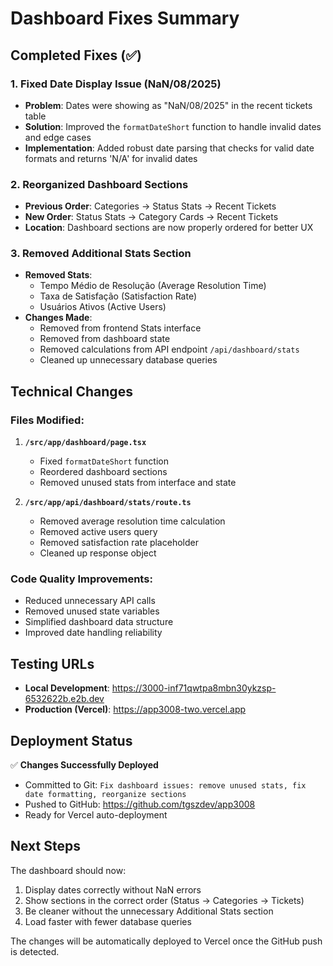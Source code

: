 # Dashboard Fixes Summary

## Completed Fixes (✅)

### 1. **Fixed Date Display Issue (NaN/08/2025)**
- **Problem**: Dates were showing as "NaN/08/2025" in the recent tickets table
- **Solution**: Improved the `formatDateShort` function to handle invalid dates and edge cases
- **Implementation**: Added robust date parsing that checks for valid date formats and returns 'N/A' for invalid dates

### 2. **Reorganized Dashboard Sections**
- **Previous Order**: Categories → Status Stats → Recent Tickets
- **New Order**: Status Stats → Category Cards → Recent Tickets
- **Location**: Dashboard sections are now properly ordered for better UX

### 3. **Removed Additional Stats Section**
- **Removed Stats**:
  - Tempo Médio de Resolução (Average Resolution Time)
  - Taxa de Satisfação (Satisfaction Rate)  
  - Usuários Ativos (Active Users)
- **Changes Made**:
  - Removed from frontend Stats interface
  - Removed from dashboard state
  - Removed calculations from API endpoint `/api/dashboard/stats`
  - Cleaned up unnecessary database queries

## Technical Changes

### Files Modified:
1. **`/src/app/dashboard/page.tsx`**
   - Fixed `formatDateShort` function
   - Reordered dashboard sections
   - Removed unused stats from interface and state

2. **`/src/app/api/dashboard/stats/route.ts`**
   - Removed average resolution time calculation
   - Removed active users query
   - Removed satisfaction rate placeholder
   - Cleaned up response object

### Code Quality Improvements:
- Reduced unnecessary API calls
- Removed unused state variables
- Simplified dashboard data structure
- Improved date handling reliability

## Testing URLs

- **Local Development**: https://3000-inf71qwtpa8mbn30ykzsp-6532622b.e2b.dev
- **Production (Vercel)**: https://app3008-two.vercel.app

## Deployment Status

✅ **Changes Successfully Deployed**
- Committed to Git: `Fix dashboard issues: remove unused stats, fix date formatting, reorganize sections`
- Pushed to GitHub: https://github.com/tgszdev/app3008
- Ready for Vercel auto-deployment

## Next Steps

The dashboard should now:
1. Display dates correctly without NaN errors
2. Show sections in the correct order (Status → Categories → Tickets)
3. Be cleaner without the unnecessary Additional Stats section
4. Load faster with fewer database queries

The changes will be automatically deployed to Vercel once the GitHub push is detected.